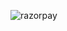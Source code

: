 ![razorpay](https://github.com/gayathrihk175/Tailwind-Project/assets/101390505/13e898c7-24bd-4472-8e36-0ce0516d852f)

